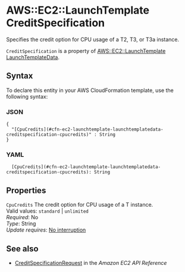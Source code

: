 # AWS::EC2::LaunchTemplate CreditSpecification<a name="aws-properties-ec2-launchtemplate-launchtemplatedata-creditspecification"></a>

Specifies the credit option for CPU usage of a T2, T3, or T3a instance\.

 `CreditSpecification` is a property of [AWS::EC2::LaunchTemplate LaunchTemplateData](https://docs.aws.amazon.com/AWSCloudFormation/latest/UserGuide/aws-properties-ec2-launchtemplate-launchtemplatedata.html)\.

## Syntax<a name="aws-properties-ec2-launchtemplate-launchtemplatedata-creditspecification-syntax"></a>

To declare this entity in your AWS CloudFormation template, use the following syntax:

### JSON<a name="aws-properties-ec2-launchtemplate-launchtemplatedata-creditspecification-syntax.json"></a>

```
{
  "[CpuCredits](#cfn-ec2-launchtemplate-launchtemplatedata-creditspecification-cpucredits)" : String
}
```

### YAML<a name="aws-properties-ec2-launchtemplate-launchtemplatedata-creditspecification-syntax.yaml"></a>

```
  [CpuCredits](#cfn-ec2-launchtemplate-launchtemplatedata-creditspecification-cpucredits): String
```

## Properties<a name="aws-properties-ec2-launchtemplate-launchtemplatedata-creditspecification-properties"></a>

`CpuCredits`  <a name="cfn-ec2-launchtemplate-launchtemplatedata-creditspecification-cpucredits"></a>
The credit option for CPU usage of a T instance\.  
Valid values: `standard` \| `unlimited`   
*Required*: No  
*Type*: String  
*Update requires*: [No interruption](https://docs.aws.amazon.com/AWSCloudFormation/latest/UserGuide/using-cfn-updating-stacks-update-behaviors.html#update-no-interrupt)

## See also<a name="aws-properties-ec2-launchtemplate-launchtemplatedata-creditspecification--seealso"></a>
+  [ CreditSpecificationRequest](https://docs.aws.amazon.com/AWSEC2/latest/APIReference/API_CreditSpecificationRequest.html) in the *Amazon EC2 API Reference* 

